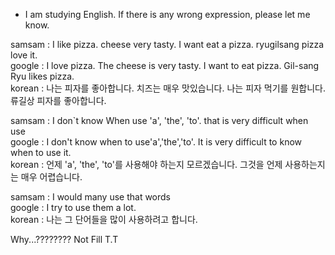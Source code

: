 * I am studying English. If there is any wrong expression, please let me know.

samsam : I like pizza. cheese very tasty. I want eat a pizza. ryugilsang pizza love it.<br/>
google : I love pizza. The cheese is very tasty. I want to eat pizza. Gil-sang Ryu likes pizza.<br/>
korean : 나는 피자를 좋아합니다. 치즈는 매우 맛있습니다. 나는 피자 먹기를 원합니다. 류길상 피자를 좋아합니다.<br/>

samsam : I don`t know When use 'a', 'the', 'to'. that is very difficult when use<br/>
google : I don't know when to use'a','the','to'. It is very difficult to know when to use it.<br/>
korean : 언제 'a', 'the', 'to'를 사용해야 하는지 모르겠습니다. 그것을 언제 사용하는지는 매우 어렵습니다.<br/>

samsam : I would many use that words<br/>
google : I try to use them a lot.<br/>
korean : 나는 그 단어들을 많이 사용하려고 합니다.<br/>

Why...???????? Not Fill T.T
